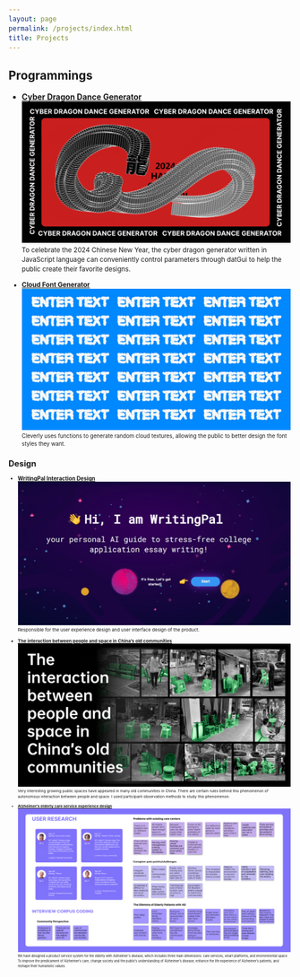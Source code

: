 ```yaml
---
layout: page
permalink: /projects/index.html
title: Projects
---
```



## Programmings

- [**Cyber Dragon Dance Generator**](https://zhijie-yi.github.io/NewYear2024/)
  <br>
  [![cover](/images/cyberdragon1.png)](https://zhijie-yi.github.io/NewYear2024/)
  <small>To celebrate the 2024 Chinese New Year, the cyber dragon generator written in JavaScript language can conveniently control parameters through datGui to help the public create their favorite designs.
  
- [**Cloud Font Generator**](https://zhijie-yi.github.io/Cloud-font-generator/)
  <br>
  [![cover](/images/cloudfont1.png)](https://zhijie-yi.github.io/Cloud-font-generator/)
  <small>Cleverly uses functions to generate random cloud textures, allowing the public to better design the font styles they want.

## Design

- [**WritingPal Interaction Design**](https://writingpal.ai/)
  <br>
  [![cover](/images/writingpal.png)](https://writingpal.ai/)
  <small>Responsible for the user experience design and user interface design of the product.

- [**The interaction between people and space in China’s old communities**](https://drive.google.com/file/d/1ND-7Ln8zFqEkZh9pYF5IKU5YamA595iV/view?usp=sharing)
  <br>
  [![cover](/images/community.png)](https://drive.google.com/file/d/1ND-7Ln8zFqEkZh9pYF5IKU5YamA595iV/view?usp=sharing)
  <small>Very interesting growing public spaces have appeared in many old communities in China. There are certain rules behind this phenomenon of autonomous interaction between people and space. I used participant observation methods to study this phenomenon.

- [**Alzheimer’s elderly care service experience design**](https://drive.google.com/file/d/1U44nynEErOYa-hysTDh2QnCxj1taFHDZ/view?usp=drive_link)
  <br>
  [![cover](/images/AD.png)](https://drive.google.com/file/d/1U44nynEErOYa-hysTDh2QnCxj1taFHDZ/view?usp=drive_link)
  <small>We have designed a product service system for the elderly with Alzheimer's disease, which includes three main dimensions: care services, smart platforms, and environmental space. To improve the predicament of Alzheimer’s care, change society and the public’s understanding of Alzheimer’s disease, enhance the life experience of Alzheimer’s patients, and reshape their humanistic values.
<br>
